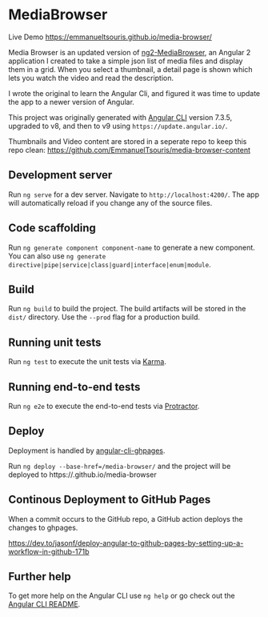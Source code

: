 # MediaBrowser

Live Demo https://emmanueltsouris.github.io/media-browser/

Media Browser is an updated version of [ng2-MediaBrowser](https://github.com/EmmanuelTsouris/ng2-MediaBrowser), an Angular 2 application I created to take a simple json list of media files and display them in a grid. When you select a thumbnail, a detail page is shown which lets you watch the video and read the description.

I wrote the original to learn the Angular Cli, and figured it was time to update the app to a newer version of Angular.

This project was originally generated with [Angular CLI](https://github.com/angular/angular-cli) version 7.3.5, upgraded to v8, and then  to v9 using `https://update.angular.io/`.

Thumbnails and Video content are stored in a seperate repo to keep this repo clean: https://github.com/EmmanuelTsouris/media-browser-content

## Development server

Run `ng serve` for a dev server. Navigate to `http://localhost:4200/`. The app will automatically reload if you change any of the source files.

## Code scaffolding

Run `ng generate component component-name` to generate a new component. You can also use `ng generate directive|pipe|service|class|guard|interface|enum|module`.

## Build

Run `ng build` to build the project. The build artifacts will be stored in the `dist/` directory. Use the `--prod` flag for a production build.

## Running unit tests

Run `ng test` to execute the unit tests via [Karma](https://karma-runner.github.io).

## Running end-to-end tests

Run `ng e2e` to execute the end-to-end tests via [Protractor](http://www.protractortest.org/).

## Deploy

Deployment is handled by [angular-cli-ghpages](https://github.com/angular-schule/angular-cli-ghpages).

Run `ng deploy --base-href=/media-browser/` and the project will be deployed to https://<username>.github.io/media-browser

## Continous Deployment to GitHub Pages

When a commit occurs to the GitHub repo, a GitHub action deploys the changes to ghpages.

https://dev.to/jasonf/deploy-angular-to-github-pages-by-setting-up-a-workflow-in-github-171b

## Further help

To get more help on the Angular CLI use `ng help` or go check out the [Angular CLI README](https://github.com/angular/angular-cli/blob/master/README.md).

